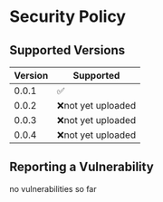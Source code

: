 # Security Policy

## Supported Versions

| Version | Supported          |
| ------- | ------------------ |
| 0.0.1   | :white_check_mark: |
| 0.0.2   | :x:not yet uploaded|
| 0.0.3   | :x:not yet uploaded|
| 0.0.4   | :x:not yet uploaded|

## Reporting a Vulnerability

no vulnerabilities so far
